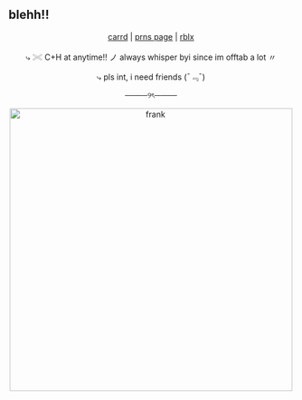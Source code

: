 ## blehh!!
<p align="center">
  <a href="https://deeryvos.carrd.co/">carrd</a> |
  <a href="https://en.pronouns.page/@deeryvo1">prns page</a> |
  <a href="https://www.roblox.com/users/8408466806/profile">rblx</a>
</p>
<p align="center">
⤷ 𓏵 C+H at anytime!! ノ always whisper byi since im offtab a lot 〃
</p>
<p align="center">
⤷ pls int, i need friends (ˉ﹃ˉ)
</p>
<p align="center">
────୨ৎ────
</p>
<p align="center">
  <img src="https://i.pinimg.com/736x/5b/0d/bf/5b0dbfce40a58f06c9ee1f1058b83549.jpg" alt="frank" width="500"/>
</p>
